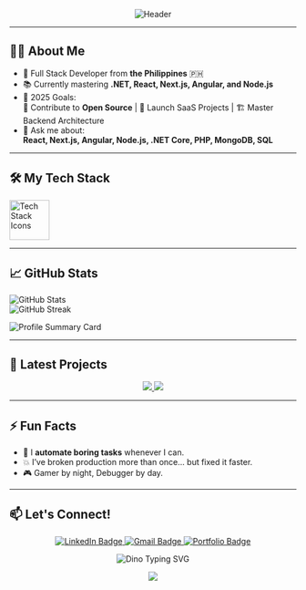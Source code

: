<p align="center">
  <img src="https://capsule-render.vercel.app/api?type=waving&color=0:58A6FF,100:1F1F1F&height=200&section=header&text=Hey%20there%20👋%20I'm%20Joe!&fontSize=40&fontAlignY=35&desc=Full%20Stack%20Developer%20%7C%20Lifelong%20Learner&descSize=20&descAlignY=60" alt="Header"/>
</p>


---

## 👨‍💻 About Me
- 🚀 Full Stack Developer from **the Philippines** 🇵🇭
- 📚 Currently mastering **.NET, React, Next.js, Angular, and Node.js**
- 🎯 2025 Goals:  
  🧩 Contribute to **Open Source** | 🚀 Launch SaaS Projects | 🏗️ Master Backend Architecture
- 💬 Ask me about:  
  **React, Next.js, Angular, Node.js, .NET Core, PHP, MongoDB, SQL**

---

## 🛠️ My Tech Stack
<p align="left">
  <a href="#"><img src="https://skillicons.dev/icons?i=js,ts,react,nextjs,angular,nodejs,express,html,css,tailwind,bootstrap,php,cs,dotnet,mysql,mongodb,git" height="70" alt="Tech Stack Icons" /></a>
</p>

---

## 📈 GitHub Stats
<p align="left">
  <img src="https://github-readme-stats.vercel.app/api?username=naznazj&show_icons=true&theme=tokyonight&hide_border=true" alt="GitHub Stats" />
  <br/>
  <img src="https://github-readme-streak-stats.herokuapp.com?user=naznazj&theme=tokyonight&hide_border=true" alt="GitHub Streak" />
</p>

<p align="left">
  <img src="https://github-profile-summary-cards.vercel.app/api/cards/profile-details?username=naznazj&theme=tokyonight" alt="Profile Summary Card"/>
</p>

---

## 🚀 Latest Projects
<p align="center">
  <a href="https://cogonreservation.site" target="_blank">
    <img src="https://img.shields.io/badge/Cogon_Pardo_Reservation_System-Visit-blue?style=for-the-badge&logo=vercel&logoColor=white" />
  </a>
  <a href="https://dragondelivery.ct.ws" target="_blank">
    <img src="https://img.shields.io/badge/Dragon_Delivery-Visit-green?style=for-the-badge&logo=next.js&logoColor=white" />
  </a>
</p>

---

## ⚡ Fun Facts
- 🦾 I **automate boring tasks** whenever I can.
- 💥 I’ve broken production more than once... but fixed it faster.  
- 🎮 Gamer by night, Debugger by day.

---

## 📫 Let's Connect!
<p align="center">
  <a href="https://www.linkedin.com/in/joe-michael-tanilon-88b130357/" target="_blank">
    <img src="https://img.shields.io/badge/LinkedIn-Connect-blue?style=for-the-badge&logo=linkedin" alt="LinkedIn Badge"/>
  </a>
  <a href="mailto:joemichaeltanilon@gmail.com" target="_blank">
    <img src="https://img.shields.io/badge/Gmail-Send-red?style=for-the-badge&logo=gmail" alt="Gmail Badge"/>
  </a>
  <a href="https://portfolio-j-beige.vercel.app" target="_blank">
    <img src="https://img.shields.io/badge/Portfolio-Visit-lightgrey?style=for-the-badge&logo=vercel" alt="Portfolio Badge"/>
  </a>
</p>
<p align="center">
  <img src="https://readme-typing-svg.herokuapp.com?font=Fira+Code&size=24&duration=3000&pause=1000&color=00FF00&center=true&vCenter=true&width=500&lines=Welcome+to+the+End!;404+Error:+No+WiFi+Detected.;Running+on+Endless+Code+Desert..." alt="Dino Typing SVG" />
</p>
<p align="center">
  <img src="https://capsule-render.vercel.app/api?type=waving&color=0:1F1F1F,100:58A6FF&height=120&section=footer" />
</p>


